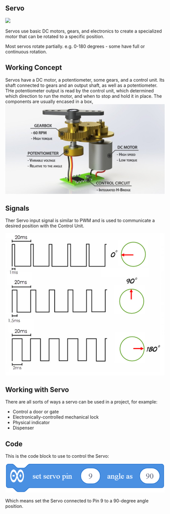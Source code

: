 Servo
---

![](images/servo.gif)

Servos use basic DC motors, gears, and electronics to create a specialized motor that can be rotated to a specific position.

Most servos rotate partially. e.g. 0-180 degrees - some have full or continuous rotation. 

## Working Concept 

Servos have a DC motor, a potentiometer, some gears, and a control unit.  Its shaft connected to gears and an output shaft, as well as a potentiometer.  THe potentiometer output is read by the control unit, which determined which direction to run the motor, and when to stop and hold it in place.  The components are usually encased in a box, 
![](images/servohow.jpg)

## Signals

Ther Servo input signal is similar to PWM and is used to communicate a desired position with the Control Unit.

![](images/servosignal.jpg)


## Working with Servo

There are all sorts of ways a servo can be used in a project, for example:

- Control a door or gate
- Electronically-controlled mechanical lock
- Physical indicator
- Dispenser

## Code

This is the code block to use to control the Servo:

![](images/servocode.png)

Which means set the Servo connected to Pin 9 to a 90-degree angle position.
